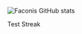 ![Faconis GitHub stats](https://github-readme-stats.vercel.app/api?username=Faconis&theme=dark&show_icons=true)

Test Streak
